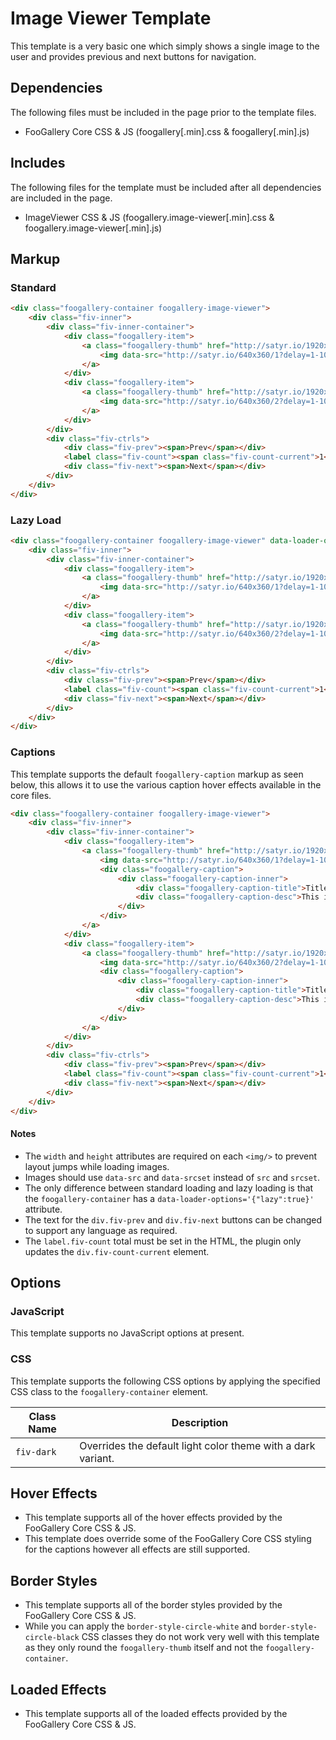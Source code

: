 # Image Viewer Template

This template is a very basic one which simply shows a single image to the user and provides previous and next buttons for navigation.

## Dependencies

The following files must be included in the page prior to the template files.

- FooGallery Core CSS & JS (foogallery[.min].css & foogallery[.min].js)

## Includes

The following files for the template must be included after all dependencies are included in the page.

- ImageViewer CSS & JS (foogallery.image-viewer[.min].css & foogallery.image-viewer[.min].js)

## Markup

### Standard

```html
<div class="foogallery-container foogallery-image-viewer">
	<div class="fiv-inner">
		<div class="fiv-inner-container">
			<div class="foogallery-item">
				<a class="foogallery-thumb" href="http://satyr.io/1920x1200/1?delay=1-1000">
					<img data-src="http://satyr.io/640x360/1?delay=1-1000" width="640" height="360" data-srcset="http://satyr.io/1280x720/1?delay=1-1000 1280w"/>
				</a>
			</div>
			<div class="foogallery-item">
				<a class="foogallery-thumb" href="http://satyr.io/1920x1200/2?delay=1-1000">
					<img data-src="http://satyr.io/640x360/2?delay=1-1000" width="640" height="360" data-srcset="http://satyr.io/1280x720/2?delay=1-1000 1280w"/>
				</a>
			</div>
		</div>
		<div class="fiv-ctrls">
			<div class="fiv-prev"><span>Prev</span></div>
			<label class="fiv-count"><span class="fiv-count-current">1</span>of<span>2</span></label>
			<div class="fiv-next"><span>Next</span></div>
		</div>
	</div>
</div>
```

### Lazy Load

```html
<div class="foogallery-container foogallery-image-viewer" data-loader-options='{"lazy":true}'>
	<div class="fiv-inner">
		<div class="fiv-inner-container">
			<div class="foogallery-item">
				<a class="foogallery-thumb" href="http://satyr.io/1920x1200/1?delay=1-1000">
					<img data-src="http://satyr.io/640x360/1?delay=1-1000" width="640" height="360" data-srcset="http://satyr.io/1280x720/1?delay=1-1000 1280w"/>
				</a>
			</div>
			<div class="foogallery-item">
				<a class="foogallery-thumb" href="http://satyr.io/1920x1200/2?delay=1-1000">
					<img data-src="http://satyr.io/640x360/2?delay=1-1000" width="640" height="360" data-srcset="http://satyr.io/1280x720/2?delay=1-1000 1280w"/>
				</a>
			</div>
		</div>
		<div class="fiv-ctrls">
			<div class="fiv-prev"><span>Prev</span></div>
			<label class="fiv-count"><span class="fiv-count-current">1</span>of<span>2</span></label>
			<div class="fiv-next"><span>Next</span></div>
		</div>
	</div>
</div>
```

### Captions

This template supports the default `foogallery-caption` markup as seen below, this allows it to use the various caption hover effects available in the core files.

```html
<div class="foogallery-container foogallery-image-viewer">
	<div class="fiv-inner">
		<div class="fiv-inner-container">
			<div class="foogallery-item">
				<a class="foogallery-thumb" href="http://satyr.io/1920x1200/1?delay=1-1000">
					<img data-src="http://satyr.io/640x360/1?delay=1-1000" width="640" height="360" data-srcset="http://satyr.io/1280x720/1?delay=1-1000 1280w"/>
					<div class="foogallery-caption">
						<div class="foogallery-caption-inner">
							<div class="foogallery-caption-title">Title</div>
							<div class="foogallery-caption-desc">This is the longer description for the image.</div>
						</div>
					</div>
				</a>
			</div>
			<div class="foogallery-item">
				<a class="foogallery-thumb" href="http://satyr.io/1920x1200/2?delay=1-1000">
					<img data-src="http://satyr.io/640x360/2?delay=1-1000" width="640" height="360" data-srcset="http://satyr.io/1280x720/2?delay=1-1000 1280w"/>
					<div class="foogallery-caption">
						<div class="foogallery-caption-inner">
							<div class="foogallery-caption-title">Title</div>
							<div class="foogallery-caption-desc">This is the longer description for the image.</div>
						</div>
					</div>
				</a>
			</div>
		</div>
		<div class="fiv-ctrls">
			<div class="fiv-prev"><span>Prev</span></div>
			<label class="fiv-count"><span class="fiv-count-current">1</span>of<span>2</span></label>
			<div class="fiv-next"><span>Next</span></div>
		</div>
	</div>
</div>
```
#### Notes

- The `width` and `height` attributes are required on each `<img/>` to prevent layout jumps while loading images.
- Images should use `data-src` and `data-srcset` instead of `src` and `srcset`.
- The only difference between standard loading and lazy loading is that the `foogallery-container` has a `data-loader-options='{"lazy":true}'` attribute.
- The text for the `div.fiv-prev` and `div.fiv-next` buttons can be changed to support any language as required.
- The `label.fiv-count` total must be set in the HTML, the plugin only updates the `div.fiv-count-current` element.

## Options

### JavaScript

This template supports no JavaScript options at present.

### CSS

This template supports the following CSS options by applying the specified CSS class to the `foogallery-container` element.

| Class Name  | Description                                                  |
|-------------|--------------------------------------------------------------|
| `fiv-dark`  | Overrides the default light color theme with a dark variant. |

## Hover Effects

- This template supports all of the hover effects provided by the FooGallery Core CSS & JS.
- This template does override some of the FooGallery Core CSS styling for the captions however all effects are still supported.

## Border Styles

- This template supports all of the border styles provided by the FooGallery Core CSS & JS.
- While you can apply the `border-style-circle-white` and `border-style-circle-black` CSS classes they do not work very well with this template as they only round the `foogallery-thumb` itself and not the `foogallery-container`.

## Loaded Effects

- This template supports all of the loaded effects provided by the FooGallery Core CSS & JS.